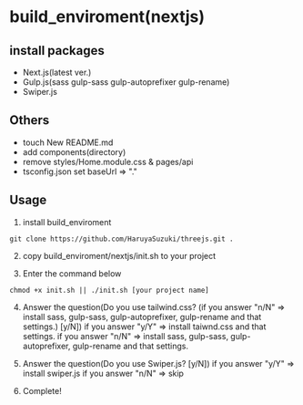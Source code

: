 # build_enviroment(nextjs)
## install packages
- Next.js(latest ver.)
- Gulp.js(sass gulp-sass gulp-autoprefixer gulp-rename)
- Swiper.js
## Others
- touch New README.md
- add components(directory)
- remove styles/Home.module.css & pages/api
- tsconfig.json set baseUrl => "."
## Usage
1. install build_enviroment
```
git clone https://github.com/HaruyaSuzuki/threejs.git .
```

2. copy build_enviroment/nextjs/init.sh to your project

3. Enter the command below
```
chmod +x init.sh || ./init.sh [your project name]
```

4. Answer the question(Do you use tailwind.css? (if you answer "n/N" => install sass, gulp-sass, gulp-autoprefixer, gulp-rename and that settings.) [y/N])
if you answer "y/Y" => install taiwnd.css and that settings.
if you answer "n/N" => install sass, gulp-sass, gulp-autoprefixer, gulp-rename and that settings.

5. Answer the question(Do you use Swiper.js? [y/N])
if you answer "y/Y" => install swiper.js
if you answer "n/N" => skip

6. Complete!